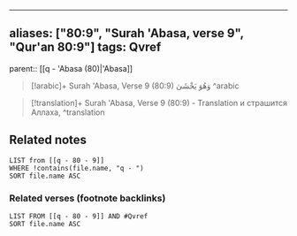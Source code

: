 
---
aliases: ["80:9", "Surah 'Abasa, verse 9", "Qur'an 80:9"]
tags: Qvref
---

parent:: [[q - 'Abasa (80)|'Abasa]]

> [!arabic]+ Surah 'Abasa, Verse 9 (80:9)
> <span class="quran-arabic">وَهُوَ يَخْشَىٰ</span>
^arabic

> [!translation]+ Surah 'Abasa, Verse 9 (80:9) - Translation
> и страшится Аллаха,
^translation



## Related notes
```dataview
LIST from [[q - 80 - 9]]
WHERE !contains(file.name, "q - ")
SORT file.name ASC
```

### Related verses (footnote backlinks)
```dataview
LIST FROM [[q - 80 - 9]] AND #Qvref
SORT file.name ASC
```

